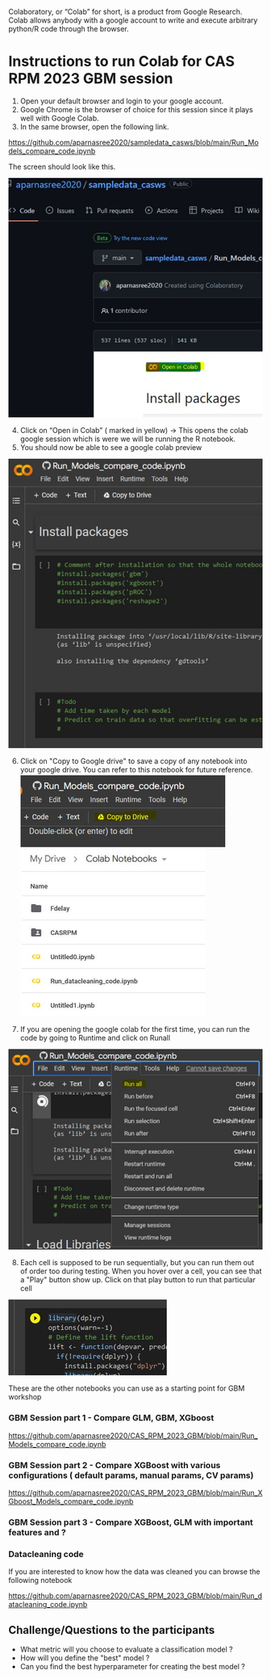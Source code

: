 Colaboratory, or “Colab” for short, is a product from Google Research. Colab allows anybody with a google account to write and execute arbitrary python/R code through the browser.

# Instructions to run Colab for CAS RPM 2023 GBM session

1. Open your default browser and login to your google account. 
2.	Google Chrome is the browser of choice for this session since it plays well with Google Colab. 
3.	In the same browser, open the following link. 

https://github.com/aparnasree2020/sampledata_casws/blob/main/Run_Models_compare_code.ipynb 

The screen should look like this. 

![Go to Colab link](/readme_images/open_colab.jpg )

4. Click on “Open in Colab” ( marked in yellow)
      -> This opens the colab google session which is were we will be running the R notebook. 
5. You should now be able to see a google colab preview 
 
![Colab firstlook](/readme_images/colab_firstlook.jpg)


6. Click on "Copy to Google drive" to save a copy of any notebook into your google drive. You can refer to this notebook for future reference. 
![Colab firstlook](/readme_images/colab_copytogoogledrive_1.JPG)
![Colab firstlook](/readme_images/colab_copytogoogledrive_2.JPG)

7. If you are opening the google colab for the first time, you can run the code by going to Runtime and click on Runall

![Runall](/readme_images/Runall.jpg)

8. Each cell is supposed to be run sequentially, but you can run them out of order too during testing. 
When you hover over a cell, you can see that a "Play" button show up. Click on that play button to run that particular cell

![Run one cell](/readme_images/run_one_cell.JPG ) 


These are the other notebooks you can use as a starting point for GBM workshop
### GBM Session part 1 - Compare GLM, GBM, XGboost 

https://github.com/aparnasree2020/CAS_RPM_2023_GBM/blob/main/Run_Models_compare_code.ipynb

### GBM Session part 2 - Compare XGBoost with various configurations ( default params, manual params, CV params)

https://github.com/aparnasree2020/CAS_RPM_2023_GBM/blob/main/Run_XGboost_Models_compare_code.ipynb

### GBM Session part 3 - Compare XGBoost, GLM with important features and ? 

### Datacleaning code
If you are interested to know how the data was cleaned you can browse the following notebook 

https://github.com/aparnasree2020/CAS_RPM_2023_GBM/blob/main/Run_datacleaning_code.ipynb

## Challenge/Questions to the participants
* What metric will you choose to evaluate a classification model ? 
* How will you define the "best" model ? 
* Can you find the best hyperparameter for creating the best model ?
